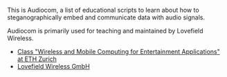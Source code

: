 This is Audiocom, a list of educational scripts to learn about how to steganographically embed and communicate data with audio signals.

Audiocom is primarily used for teaching and maintained by Lovefield Wireless.

  * [Class "Wireless and Mobile Computing for Entertainment Applications" at ETH Zurich](http://www.lst.inf.ethz.ch/education/wireless.html)
  * [Lovefield Wireless GmbH](http://www.lovefield.ch)
